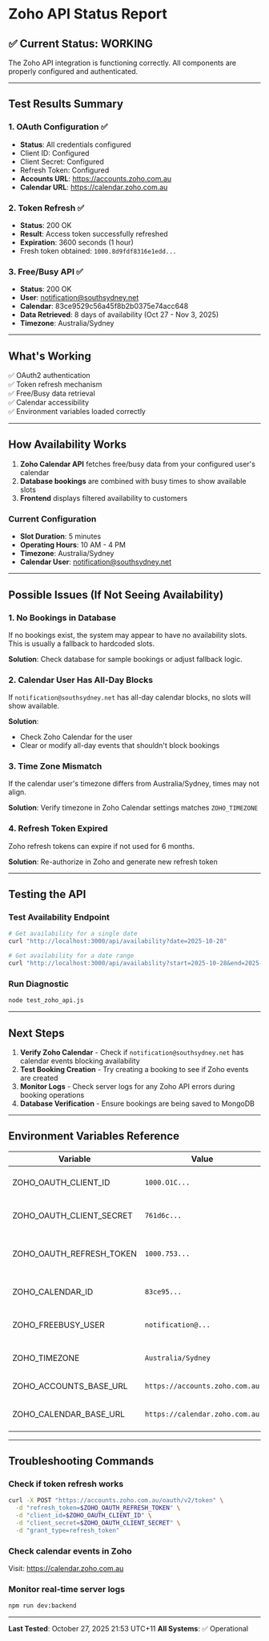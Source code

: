 # Zoho API Status Report

## ✅ Current Status: **WORKING**

The Zoho API integration is functioning correctly. All components are properly configured and authenticated.

---

## Test Results Summary

### 1. **OAuth Configuration** ✅
- **Status**: All credentials configured
- Client ID: Configured
- Client Secret: Configured
- Refresh Token: Configured
- **Accounts URL**: https://accounts.zoho.com.au
- **Calendar URL**: https://calendar.zoho.com.au

### 2. **Token Refresh** ✅
- **Status**: 200 OK
- **Result**: Access token successfully refreshed
- **Expiration**: 3600 seconds (1 hour)
- Fresh token obtained: `1000.8d9fdf8316e1edd...`

### 3. **Free/Busy API** ✅
- **Status**: 200 OK
- **User**: notification@southsydney.net
- **Calendar**: 83ce9529c56a45f8b2b0375e74acc648
- **Data Retrieved**: 8 days of availability (Oct 27 - Nov 3, 2025)
- **Timezone**: Australia/Sydney

---

## What's Working

✅ OAuth2 authentication  
✅ Token refresh mechanism  
✅ Free/Busy data retrieval  
✅ Calendar accessibility  
✅ Environment variables loaded correctly  

---

## How Availability Works

1. **Zoho Calendar API** fetches free/busy data from your configured user's calendar
2. **Database bookings** are combined with busy times to show available slots
3. **Frontend** displays filtered availability to customers

### Current Configuration
- **Slot Duration**: 5 minutes
- **Operating Hours**: 10 AM - 4 PM
- **Timezone**: Australia/Sydney
- **Calendar User**: notification@southsydney.net

---

## Possible Issues (If Not Seeing Availability)

### 1. **No Bookings in Database**
If no bookings exist, the system may appear to have no availability slots. This is usually a fallback to hardcoded slots.

**Solution**: Check database for sample bookings or adjust fallback logic.

### 2. **Calendar User Has All-Day Blocks**
If `notification@southsydney.net` has all-day calendar blocks, no slots will show available.

**Solution**: 
- Check Zoho Calendar for the user
- Clear or modify all-day events that shouldn't block bookings

### 3. **Time Zone Mismatch**
If the calendar user's timezone differs from Australia/Sydney, times may not align.

**Solution**: Verify timezone in Zoho Calendar settings matches `ZOHO_TIMEZONE`

### 4. **Refresh Token Expired**
Zoho refresh tokens can expire if not used for 6 months.

**Solution**: Re-authorize in Zoho and generate new refresh token

---

## Testing the API

### Test Availability Endpoint

```bash
# Get availability for a single date
curl "http://localhost:3000/api/availability?date=2025-10-28"

# Get availability for a date range
curl "http://localhost:3000/api/availability?start=2025-10-28&end=2025-11-03"
```

### Run Diagnostic

```bash
node test_zoho_api.js
```

---

## Next Steps

1. **Verify Zoho Calendar** - Check if `notification@southsydney.net` has calendar events blocking availability
2. **Test Booking Creation** - Try creating a booking to see if Zoho events are created
3. **Monitor Logs** - Check server logs for any Zoho API errors during booking operations
4. **Database Verification** - Ensure bookings are being saved to MongoDB

---

## Environment Variables Reference

| Variable | Value | Purpose |
|----------|-------|---------|
| ZOHO_OAUTH_CLIENT_ID | `1000.O1C...` | OAuth client identifier |
| ZOHO_OAUTH_CLIENT_SECRET | `761d6c...` | OAuth client secret |
| ZOHO_OAUTH_REFRESH_TOKEN | `1000.753...` | Long-lived refresh token |
| ZOHO_CALENDAR_ID | `83ce95...` | Your Zoho Calendar ID |
| ZOHO_FREEBUSY_USER | `notification@...` | Email for free/busy queries |
| ZOHO_TIMEZONE | `Australia/Sydney` | Timezone for availability |
| ZOHO_ACCOUNTS_BASE_URL | `https://accounts.zoho.com.au` | Zoho auth endpoint |
| ZOHO_CALENDAR_BASE_URL | `https://calendar.zoho.com.au` | Zoho calendar endpoint |

---

## Troubleshooting Commands

### Check if token refresh works
```bash
curl -X POST "https://accounts.zoho.com.au/oauth/v2/token" \
  -d "refresh_token=$ZOHO_OAUTH_REFRESH_TOKEN" \
  -d "client_id=$ZOHO_OAUTH_CLIENT_ID" \
  -d "client_secret=$ZOHO_OAUTH_CLIENT_SECRET" \
  -d "grant_type=refresh_token"
```

### Check calendar events in Zoho
Visit: https://calendar.zoho.com.au

### Monitor real-time server logs
```bash
npm run dev:backend
```

---

**Last Tested**: October 27, 2025 21:53 UTC+11
**All Systems**: ✅ Operational
